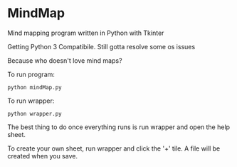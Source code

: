 # MindMap
Mind mapping program written in Python with Tkinter

Getting Python 3 Compatibile. Still gotta resolve some os issues 

   Because who doesn't love mind maps? 


To run program:

    python mindMap.py

To run wrapper:

    python wrapper.py

The best thing to do once everything runs is run wrapper and open the help sheet.

To create your own sheet, run wrapper and click the '+' tile. A file will be created when you save.

